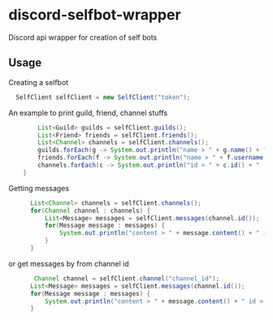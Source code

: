 # discord-selfbot-wrapper
Discord api wrapper for creation of self bots


## Usage

Creating a selfbot

```java
  SelfClient selfClient = new SelfClient("token");
```

An example to print guild, friend, channel stuffs

```java
        List<Guild> guilds = selfClient.guilds();
        List<Friend> friends = selfClient.friends();
        List<Channel> channels = selfClient.channels();
        guilds.forEach(g -> System.out.println("name > " + g.name() + " | " + "id > " + g.id()));
        friends.forEach(f -> System.out.println("name > " + f.username() + " | " + "id > " + f.id()));
        channels.forEach(c -> System.out.println("id > " + c.id() + " | " + "last message id > " + c.last_message_id()));
    }
```

Getting messages

  ```java
        List<Channel> channels = selfClient.channels();
        for(Channel channel : channels) {
            List<Message> messages = selfClient.messages(channel.id());
            for(Message message : messages) {
                System.out.println("content > " + message.content() + " id > " + message.id());
            }
        }
```

or get messages by from channel id

  ```java
         Channel channel = selfClient.channel("channel_id");
        List<Message> messages = selfClient.messages(channel.id());
        for(Message message : messages) {
            System.out.println("content > " + message.content() + " id > " + message.id());
        }
```
